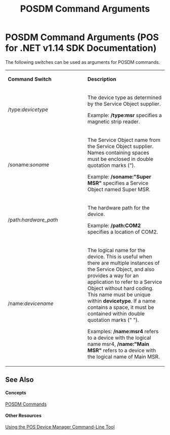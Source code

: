 ﻿---
title: POSDM Command Arguments
description: POSDM Command Arguments (POS for .NET v1.14 SDK Documentation)
ms.date: 03/03/2014
ms.topic: how-to
ms.custom: pos-restored-from-archive
---

# POSDM Command Arguments (POS for .NET v1.14 SDK Documentation)

The following switches can be used as arguments for POSDM commands.

<!-- markdownlint-disable MD033 -->
<table>
<colgroup>
<col style="width: 50%" />
<col style="width: 50%" />
</colgroup>
<tbody>
<tr class="odd">
<td><p><strong>Command Switch</strong></p></td>
<td><p><strong>Description</strong></p></td>
</tr>
<tr class="even">
<td><p>/type:<em>devicetype</em></p></td>
<td><p>The device type as determined by the Service Object supplier.</p>
<p>Example: <strong>/type:msr</strong> specifies a magnetic strip reader.</p></td>
</tr>
<tr class="odd">
<td><p>/soname:<em>soname</em></p></td>
<td><p>The Service Object name from the Service Object supplier. Names containing spaces must be enclosed in double quotation marks (&quot;).</p>
<p>Example: <strong>/soname:&quot;Super MSR&quot;</strong> specifies a Service Object named Super MSR.</p></td>
</tr>
<tr class="even">
<td><p>/path:<em>hardware_path</em></p></td>
<td><p>The hardware path for the device.</p>
<p>Example: <strong>/path:COM2</strong> specifies a location of COM2.</p></td>
</tr>
<tr class="odd">
<td><p>/name:<em>devicename</em></p></td>
<td><p>The logical name for the device. This is useful when there are multiple instances of the Service Object, and also provides a way for an application to refer to a Service Object without hard coding. This name must be unique within <strong>devicetype</strong>. If a name contains a space, it must be contained within double quotation marks (&quot; &quot;).</p>
<p>Examples: <strong>/name:msr4</strong> refers to a device with the logical name msr4, <strong>/name:&quot;Main MSR&quot;</strong> refers to a device with the logical name of Main MSR.</p></td>
</tr>
</tbody>
</table>
<!-- markdownlint-enable MD033 -->

## See Also

#### Concepts

[POSDM Commands](posdm-commands.md)

#### Other Resources

[Using the POS Device Manager Command-Line Tool](using-the-pos-device-manager-command-line-tool.md)
